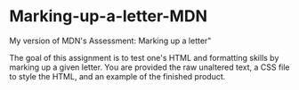 # Marking-up-a-letter-MDN

My version of MDN's Assessment: Marking up a letter"

The goal of this assignment is to test one's HTML
and formatting skills by marking up a given letter. 
You are provided the raw unaltered text, a CSS file 
to style the HTML, and an example of the finished 
product.
